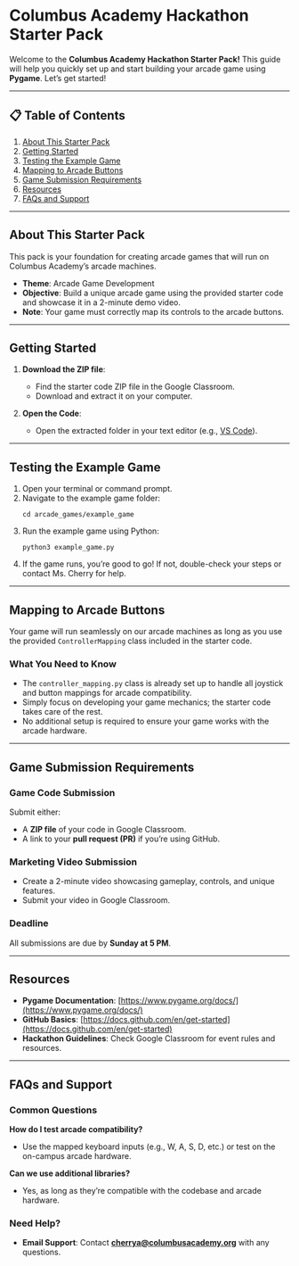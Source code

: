 # Columbus Academy Hackathon Starter Pack

Welcome to the **Columbus Academy Hackathon Starter Pack!** This guide will help you quickly set up and start building your arcade game using **Pygame**. Let’s get started!

---

## 📋 Table of Contents
1. [About This Starter Pack](#about-this-starter-pack)
2. [Getting Started](#getting-started)
3. [Testing the Example Game](#testing-the-example-game)
4. [Mapping to Arcade Buttons](#mapping-to-arcade-buttons)
5. [Game Submission Requirements](#game-submission-requirements)
6. [Resources](#resources)
7. [FAQs and Support](#faqs-and-support)

---

## About This Starter Pack
This pack is your foundation for creating arcade games that will run on Columbus Academy’s arcade machines.
- **Theme**: Arcade Game Development
- **Objective**: Build a unique arcade game using the provided starter code and showcase it in a 2-minute demo video.
- **Note**: Your game must correctly map its controls to the arcade buttons.

---

## Getting Started

1. **Download the ZIP file**:
   - Find the starter code ZIP file in the Google Classroom.
   - Download and extract it on your computer.

2. **Open the Code**:
   - Open the extracted folder in your text editor (e.g., [VS Code](https://code.visualstudio.com/)).

---

## Testing the Example Game

1. Open your terminal or command prompt.
2. Navigate to the example game folder:
   ```
   cd arcade_games/example_game
3. Run the example game using Python:
   ```
   python3 example_game.py
4. If the game runs, you’re good to go! If not, double-check your steps or contact Ms. Cherry for help.

---

## Mapping to Arcade Buttons

Your game will run seamlessly on our arcade machines as long as you use the provided `ControllerMapping` class included in the starter code.  

### What You Need to Know
- The `controller_mapping.py` class is already set up to handle all joystick and button mappings for arcade compatibility.  
- Simply focus on developing your game mechanics; the starter code takes care of the rest.  
- No additional setup is required to ensure your game works with the arcade hardware.  

---

## Game Submission Requirements

### Game Code Submission
Submit either:
- A **ZIP file** of your code in Google Classroom.
- A link to your **pull request (PR)** if you’re using GitHub.

### Marketing Video Submission
- Create a 2-minute video showcasing gameplay, controls, and unique features.
- Submit your video in Google Classroom.

### Deadline
All submissions are due by **Sunday at 5 PM**.

---

## Resources
- **Pygame Documentation**: [https://www.pygame.org/docs/](https://www.pygame.org/docs/)
- **GitHub Basics**: [https://docs.github.com/en/get-started](https://docs.github.com/en/get-started)
- **Hackathon Guidelines**: Check Google Classroom for event rules and resources.

---

## FAQs and Support

### Common Questions
**How do I test arcade compatibility?**
- Use the mapped keyboard inputs (e.g., W, A, S, D, etc.) or test on the on-campus arcade hardware.

**Can we use additional libraries?**
- Yes, as long as they’re compatible with the codebase and arcade hardware.

### Need Help?
- **Email Support**: Contact **cherrya@columbusacademy.org** with any questions.
